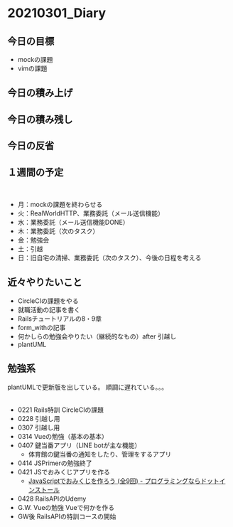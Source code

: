 # 20210301_Diary

## 今日の目標

- mockの課題
- vimの課題

## 今日の積み上げ

## 今日の積み残し

## 今日の反省

## １週間の予定
​
- 月：mockの課題を終わらせる
- 火：RealWorldHTTP、業務委託（メール送信機能）
- 水：業務委託（メール送信機能DONE）
- 木：業務委託（次のタスク）
- 金：勉強会
- 土：引越
- 日：旧自宅の清掃、業務委託（次のタスク）、今後の日程を考える

## 近々やりたいこと

- CircleCIの課題をやる
- 就職活動の記事を書く
- Railsチュートリアルの8・9章
- form_withの記事
- 何かしらの勉強会やりたい（継続的なもの）after 引越し
- plantUML

## 勉強系

plantUMLで更新版を出している。
順調に遅れている。。。  
​
- 0221 Rails特訓 CircleCIの課題
- 0228 引越し用
- 0307 引越し用
- 0314 Vueの勉強（基本の基本）
- 0407 鍵当番アプリ（LINE botが主な機能）
  - 体育館の鍵当番の通知をしたり、管理をするアプリ
- 0414 JSPrimerの勉強終了
- 0421 JSでおみくじアプリを作る
  - [JavaScriptでおみくじを作ろう \(全9回\) \- プログラミングならドットインストール](https://dotinstall.com/lessons/omikuji_js_v5)
- 0428 RailsAPIのUdemy
- G.W. Vueの勉強 Vueで何かを作る
- GW後 RailsAPIの特訓コースの開始

